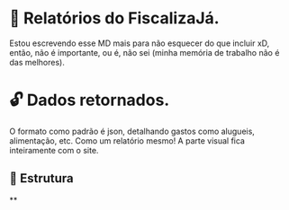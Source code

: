 # 🔎 Relatórios do FiscalizaJá.

Estou escrevendo esse MD mais para não esquecer do que incluir xD, então, não é importante, ou é, não sei (minha memória de trabalho não é das melhores).

# 🔓 Dados retornados.
O formato como padrão é json, detalhando gastos como alugueis, alimentação, etc. Como um relatório mesmo! A parte visual fica inteiramente com o site.

## 🎲 Estrutura

**